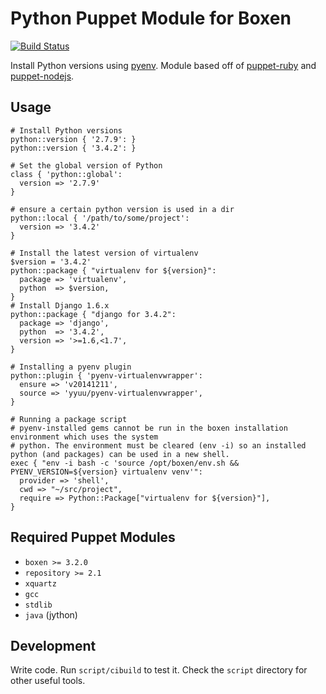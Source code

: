 # Python Puppet Module for Boxen

[![Build Status](https://travis-ci.org/mloberg/puppet-python.png?branch=master)](https://travis-ci.org/mloberg/puppet-python)

Install Python versions using [pyenv](https://github.com/yyuu/pyenv). Module based off of [puppet-ruby](https://github.com/boxen/puppet-ruby) and [puppet-nodejs](https://github.com/boxen/puppet-nodejs).

## Usage

```puppet
# Install Python versions
python::version { '2.7.9': }
python::version { '3.4.2': }

# Set the global version of Python
class { 'python::global':
  version => '2.7.9'
}

# ensure a certain python version is used in a dir
python::local { '/path/to/some/project':
  version => '3.4.2'
}

# Install the latest version of virtualenv
$version = '3.4.2'
python::package { "virtualenv for ${version}":
  package => 'virtualenv',
  python  => $version,
}
# Install Django 1.6.x
python::package { "django for 3.4.2":
  package => 'django',
  python  => '3.4.2',
  version => '>=1.6,<1.7',
}

# Installing a pyenv plugin
python::plugin { 'pyenv-virtualenvwrapper':
  ensure => 'v20141211',
  source => 'yyuu/pyenv-virtualenvwrapper',
}

# Running a package script
# pyenv-installed gems cannot be run in the boxen installation environment which uses the system
# python. The environment must be cleared (env -i) so an installed python (and packages) can be used in a new shell.
exec { "env -i bash -c 'source /opt/boxen/env.sh && PYENV_VERSION=${version} virtualenv venv'":
  provider => 'shell',
  cwd => "~/src/project",
  require => Python::Package["virtualenv for ${version}"],
}
```

## Required Puppet Modules

* `boxen >= 3.2.0`
* `repository >= 2.1`
* `xquartz`
* `gcc`
* `stdlib`
* `java` (jython)

## Development

Write code. Run `script/cibuild` to test it. Check the `script`
directory for other useful tools.
